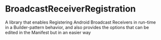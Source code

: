 # BroadcastReceiverRegistration
A library that enables Registering Android Broadcast Receivers in run-time in a Builder-pattern behavior, and also provides the options that can be edited in the Manifest but in an easier way
